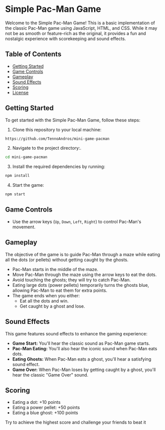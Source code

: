 # Simple Pac-Man Game

Welcome to the Simple Pac-Man Game! This is a basic implementation of the classic Pac-Man game using JavaScript, HTML, and CSS. While it may not be as smooth or feature-rich as the original, it provides a fun and nostalgic experience with scorekeeping and sound effects.

## Table of Contents

- [Getting Started](#getting-started)
- [Game Controls](#game-controls)
- [Gameplay](#gameplay)
- [Sound Effects](#sound-effects)
- [Scoring](#scoring)
- [License](#license)

## Getting Started

To get started with the Simple Pac-Man Game, follow these steps:

1. Clone this repository to your local machine:

```bash
https://github.com/TennoAndros/mini-game-pacman
```

2. Navigate to the project directory:.

```bash
cd mini-game-pacman
```

3. Install the required dependencies by running:

```bash
npm install
```

4. Start the game:

```bash
npm start
```

## Game Controls

- Use the arrow keys (`Up`, `Down`, `Left`, `Right`) to control Pac-Man's movement.

## Gameplay

The objective of the game is to guide Pac-Man through a maze while eating all the dots (or pellets) without getting caught by the ghosts.

- Pac-Man starts in the middle of the maze.
- Move Pac-Man through the maze using the arrow keys to eat the dots.
- Avoid touching the ghosts; they will try to catch Pac-Man.
- Eating large dots (power pellets) temporarily turns the ghosts blue, allowing Pac-Man to eat them for extra points.
- The game ends when you either:
  - Eat all the dots and win.
  - Get caught by a ghost and lose.

## Sound Effects

This game features sound effects to enhance the gaming experience:

- **Game Start:** You'll hear the classic sound as Pac-Man game starts.
- **Pac-Man Eating:** You'll also hear the iconic sound when Pac-Man eats dots.
- **Eating Ghosts:** When Pac-Man eats a ghost, you'll hear a satisfying sound effect.
- **Game Over:** When Pac-Man loses by getting caught by a ghost, you'll hear the classic "Game Over" sound.

## Scoring

- Eating a dot: +10 points
- Eating a power pellet: +50 points
- Eating a blue ghost: +100 points

Try to achieve the highest score and challenge your friends to beat it
